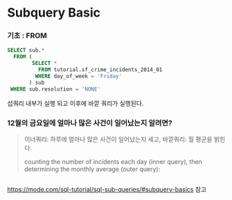 
# Subquery Basic

### 기초 : FROM

```sql
SELECT sub.*
  FROM (
        SELECT *
          FROM tutorial.sf_crime_incidents_2014_01
         WHERE day_of_week = 'Friday'
       ) sub
 WHERE sub.resolution = 'NONE'
```

섭쿼리 내부가 실행 되고 이후에 바깥 쿼리가 실행된다.


### 12월의 금요일에 얼마나 많은 사건이 일어났는지 알려면?
> 이너쿼리: 하루에 얼마나 많은 사건이 일어났는지 세고, 바깥쿼리: 월 평균을 밝힌다.
>
> counting the number of incidents each day (inner query), then determining the monthly average (outer query):

```sql


```

https://mode.com/sql-tutorial/sql-sub-queries/#subquery-basics
참고
